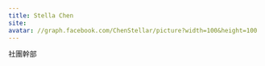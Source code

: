 ```yaml
---
title: Stella Chen
site:
avatar: //graph.facebook.com/ChenStellar/picture?width=100&height=100
---
```


社團幹部
